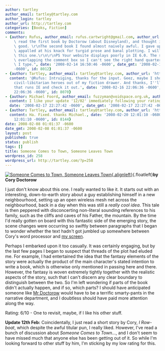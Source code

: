 ```yaml
---
author: tartley
author_email: tartley@tartley.com
author_login: tartley
author_url: http://tartley.com
categories: [Books, Fiction]
comments:
- {author: Rufus, author_email: rufus.cartwright@gmail.com, author_url: '', content: "I\
    \ read the first book by Doctorow (about Disneyland), and thought it was passably\
    \ good. \r\nThe second book I found almost naively awful. I gave up half way,\
    \ appalled at his knack for turgid prose and banal plotting. I will not be reading\
    \ this one.\r\n\r\nPS Your website displays poorly in IE 6.0. The side bar is\
    \ overlapping the comment box so I can't see the right hand quarter of each line\
    \ I type.", date: '2008-02-14 16:50:46 -0600', date_gmt: '2008-02-14 16:50:46
    -0600', id: 8012}
- {author: Tartley, author_email: tartley@tartley.com, author_url: 'http://tartley.com',
  content: '@Rufus: Intruiging, thanks for the input. Geez, maybe I should keep my
    civil-libitarian heroes out of my fiction drawer. And thanks, I''ll find a machine
    that runs IE and check it out.', date: '2008-02-16 22:06:36 -0600', date_gmt: '2008-02-16
    22:06:36 -0600', id: 8070}
- {author: Michael Foord, author_email: fuzzyman@voidspace.org.uk, author_url: 'http://www.voidspace.org.uk/',
  content: I like your update '12/02' immediately following your rating of '6/10'...,
  date: '2008-02-17 22:27:42 -0600', date_gmt: '2008-02-17 22:27:42 -0600', id: 8107}
- {author: Tartley, author_email: tartley@tartley.com, author_url: 'http://tartley.com',
  content: Ha. Fixed. thanks Michael., date: '2008-02-20 12:01:10 -0600', date_gmt: '2008-02-20
    12:01:10 -0600', id: 8144}
date: 2008-02-08 01:01:37 -0600
date_gmt: 2008-02-08 01:01:37 -0600
layout: post
published: true
status: publish
tags: []
title: Someone Comes to Town, Someone Leaves Town
wordpress_id: 258
wordpress_url: http://tartley.com/?p=258
---
```


[![Someone Comes to Town, Someone Leaves
Town](http://tartley.com/wp-content/uploads/2008/02/someone-comes-to-town.jpg){.alignleft}](http://www.amazon.co.uk/Someone-Comes-Town-Leaves/dp/0765312808 "Someone Comes to Town, Someone Leaves Town"){.floatleft}**by
Cory Doctorow**

I just don't know about this one. I really wanted to like it. It starts
out with an interesting, down-to-earth story about a guy establishing
himself in a new neighbourhood, setting up an open wireless mesh net
across the neighbourhood, back in a day when this was still a *really
cool idea*. This tale is then peppered with disconcerting non-literal
sounding references to his family, such as the cliffs and caves of his
Father, the mountain. By the time I'd really gotten on board with this
fantastic side of the emerging story, the scene changes were occurring
so swiftly between paragraphs that I began to wonder whether the text
hadn't got jumbled up somewhere between Cory's word processor and [my
screen](http://tartley.com/?p=217).

Perhaps I embarked upon it too casually. It was certainly engaging, but
by the last few pages I began to suspect that threads of the plot had
eluded me. For example, I had entertained the idea that the fantasy
elements of the story were actually the product of the main character's
stated intention to write a book, which is otherwise only mentioned in
passing here and there. However, the fantasy is woven extremely tightly
together with the realistic aspects of the story, such that I can't
discern any clear boundary to distinguish between the two. So I'm left
wondering if parts of the book didn't actually happen, and if so, which
parts? I should have anticipated someone like [Mr
Doctorow](http://craphound.com) would have to be a terrific smarty-pants
in the narrative department, and I doubtless should have paid more
attention along the way.

Rating: 6/10 - One to revisit, maybe, if I like his other stuff.

**Update 12th Feb:** Coincidentally, I just read a short story by Cory,
*I Row-boat*, which despite the awful titular pun, I really liked.
However, I've read a bunch of discussion about *Someone Comes to
Town...*, and I don't seem to have missed much that anyone else has been
getting out of it. So while I'm looking forward to other stuff by him,
I'm sticking by my low rating for this.
